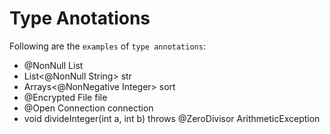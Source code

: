 # Type Anotations
Following are the `examples` of `type annotations`:

* @NonNull List<String>  
* List<@NonNull String> str  
* Arrays<@NonNegative Integer> sort  
* @Encrypted File file  
* @Open Connection connection  
* void divideInteger(int a, int b) throws @ZeroDivisor ArithmeticException  